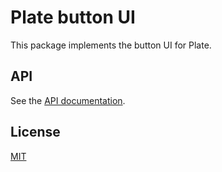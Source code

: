 # Plate button UI

This package implements the button UI for Plate.

## API

See the [API documentation](https://plate-api.udecode.io/globals.html). 

## License

[MIT](../../../LICENSE)

